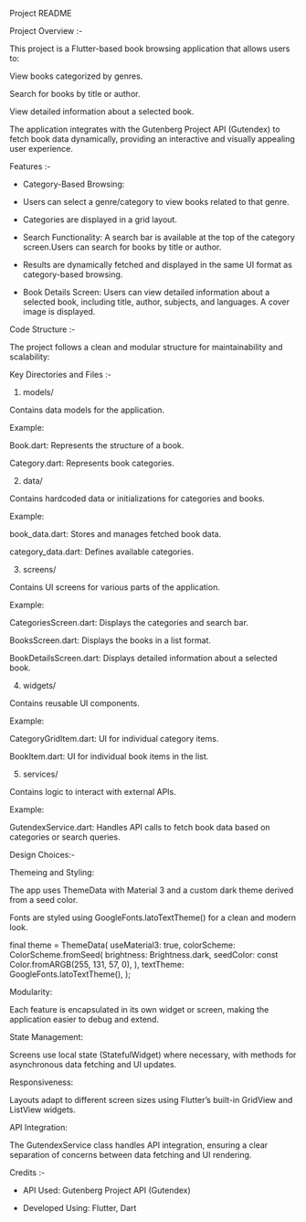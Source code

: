 Project README

Project Overview :-

This project is a Flutter-based book browsing application that allows users to:

View books categorized by genres.

Search for books by title or author.

View detailed information about a selected book.

The application integrates with the Gutenberg Project API (Gutendex) to fetch book data dynamically, providing an interactive and visually appealing user experience.

Features :-

- Category-Based Browsing:

- Users can select a genre/category to view books related to that genre.

- Categories are displayed in a grid layout.

- Search Functionality: A search bar is available at the top of the category screen.Users can search for books by title or author.

- Results are dynamically fetched and displayed in the same UI format as category-based browsing.

- Book Details Screen: Users can view detailed information about a selected book, including title, author, subjects, and languages. A cover image is displayed.

Code Structure :-

The project follows a clean and modular structure for maintainability and scalability:

Key Directories and Files :-

1. models/

Contains data models for the application.

Example:

Book.dart: Represents the structure of a book.

Category.dart: Represents book categories.

2. data/

Contains hardcoded data or initializations for categories and books.

Example:

book_data.dart: Stores and manages fetched book data.

category_data.dart: Defines available categories.

3. screens/

Contains UI screens for various parts of the application.

Example:

CategoriesScreen.dart: Displays the categories and search bar.

BooksScreen.dart: Displays the books in a list format.

BookDetailsScreen.dart: Displays detailed information about a selected book.

4. widgets/

Contains reusable UI components.

Example:

CategoryGridItem.dart: UI for individual category items.

BookItem.dart: UI for individual book items in the list.

5. services/

Contains logic to interact with external APIs.

Example:

GutendexService.dart: Handles API calls to fetch book data based on categories or search queries.

Design Choices:-

Themeing and Styling:

The app uses ThemeData with Material 3 and a custom dark theme derived from a seed color.

Fonts are styled using GoogleFonts.latoTextTheme() for a clean and modern look.

final theme = ThemeData(
  useMaterial3: true,
  colorScheme: ColorScheme.fromSeed(
    brightness: Brightness.dark,
    seedColor: const Color.fromARGB(255, 131, 57, 0),
  ),
  textTheme: GoogleFonts.latoTextTheme(),
);

Modularity:

Each feature is encapsulated in its own widget or screen, making the application easier to debug and extend.

State Management:

Screens use local state (StatefulWidget) where necessary, with methods for asynchronous data fetching and UI updates.

Responsiveness:

Layouts adapt to different screen sizes using Flutter’s built-in GridView and ListView widgets.

API Integration:

The GutendexService class handles API integration, ensuring a clear separation of concerns between data fetching and UI rendering.

Credits :-

- API Used: Gutenberg Project API (Gutendex)

- Developed Using: Flutter, Dart


